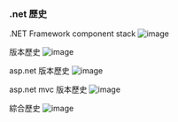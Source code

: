 
### .net 歷史

.NET Framework component stack
![image](https://farm1.staticflickr.com/522/18318458663_76d0fac67a_o.png)

版本歷史
![image](https://farm1.staticflickr.com/336/18753100889_bed14745fe_o.png)

asp.net 版本歷史
![image](https://farm4.staticflickr.com/3730/18939959435_6b43954ff8_o.png)

asp.net mvc 版本歷史
![image](https://farm1.staticflickr.com/260/18913750326_f5df6781e7_o.png)


綜合歷史
![image](https://farm1.staticflickr.com/441/18938031602_de3f40b166_o.png)